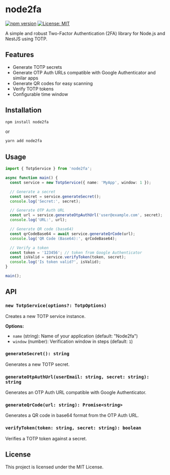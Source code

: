 # node2fa

[![npm version](https://img.shields.io/npm/v/node2fa.svg)](https://www.npmjs.com/package/node2fa)
[![License: MIT](https://img.shields.io/badge/License-MIT-yellow.svg)](./LICENSE)

A simple and robust Two-Factor Authentication (2FA) library for Node.js and NestJS using TOTP.

## Features

- Generate TOTP secrets
- Generate OTP Auth URLs compatible with Google Authenticator and similar apps
- Generate QR codes for easy scanning
- Verify TOTP tokens
- Configurable time window

## Installation

```bash
npm install node2fa
```

or

```bash
yarn add node2fa
```

## Usage

```ts
import { TotpService } from 'node2fa';

async function main() {
  const service = new TotpService({ name: 'MyApp', window: 1 });

  // Generate a secret
  const secret = service.generateSecret();
  console.log('Secret:', secret);

  // Generate OTP Auth URL
  const url = service.generateOtpAuthUrl('user@example.com', secret);
  console.log('URL:', url);

  // Generate QR code (base64)
  const qrCodeBase64 = await service.generateQrCode(url);
  console.log('QR Code (Base64):', qrCodeBase64);

  // Verify a token
  const token = '123456'; // token from Google Authenticator
  const isValid = service.verifyToken(token, secret);
  console.log('Is token valid?', isValid);
}

main();
```

## API

### `new TotpService(options?: TotpOptions)`

Creates a new TOTP service instance.

**Options:**
- `name` (string): Name of your application (default: "Node2fa")
- `window` (number): Verification window in steps (default: `1`)

### `generateSecret(): string`
Generates a new TOTP secret.

### `generateOtpAuthUrl(userEmail: string, secret: string): string`
Generates an OTP Auth URL compatible with Google Authenticator.

### `generateQrCode(url: string): Promise<string>`
Generates a QR code in base64 format from the OTP Auth URL.

### `verifyToken(token: string, secret: string): boolean`
Verifies a TOTP token against a secret.

## License

This project is licensed under the MIT License.

